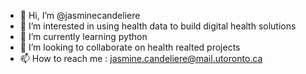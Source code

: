 - 👋 Hi, I’m @jasminecandeliere
- 👀 I’m interested in using health data to build digital health solutions
- 🌱 I’m currently learning python 
- 💞️ I’m looking to collaborate on health realted projects
- 📫 How to reach me : jasmine.candeliere@mail.utoronto.ca

<!---
jasminecandeliere/jasminecandeliere is a ✨ special ✨ repository because its `README.md` (this file) appears on your GitHub profile.
You can click the Preview link to take a look at your changes.
--->
